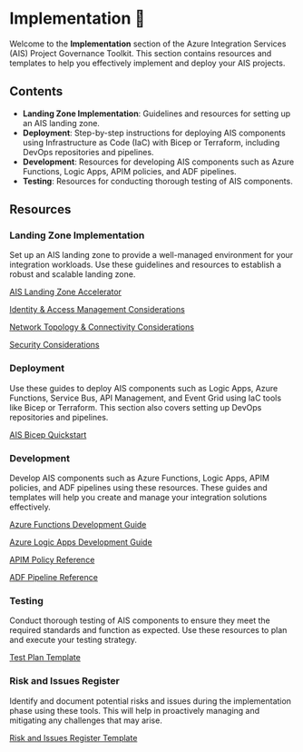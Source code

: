 # Implementation 🚀

Welcome to the **Implementation** section of the Azure Integration Services (AIS) Project Governance Toolkit. This section contains resources and templates to help you effectively implement and deploy your AIS projects.

## Contents

- **Landing Zone Implementation**: Guidelines and resources for setting up an AIS landing zone.
- **Deployment**: Step-by-step instructions for deploying AIS components using Infrastructure as Code (IaC) with Bicep or Terraform, including DevOps repositories and pipelines.
- **Development**: Resources for developing AIS components such as Azure Functions, Logic Apps, APIM policies, and ADF pipelines.
- **Testing**: Resources for conducting thorough testing of AIS components.

## Resources

### Landing Zone Implementation
Set up an AIS landing zone to provide a well-managed environment for your integration workloads. Use these guidelines and resources to establish a robust and scalable landing zone.

[AIS Landing Zone Accelerator](https://learn.microsoft.com/en-us/azure/cloud-adoption-framework/scenarios/app-platform/integration-services/landing-zone-accelerator)

[Identity & Access Management Considerations](https://learn.microsoft.com/en-us/azure/cloud-adoption-framework/scenarios/app-platform/integration-services/identity-and-access-management)

[Network Topology & Connectivity Considerations](https://learn.microsoft.com/en-us/azure/cloud-adoption-framework/scenarios/app-platform/integration-services/network-topology-and-connectivity)

[Security Considerations](https://learn.microsoft.com/en-us/azure/cloud-adoption-framework/scenarios/app-platform/integration-services/security)

### Deployment
Use these guides to deploy AIS components such as Logic Apps, Azure Functions, Service Bus, API Management, and Event Grid using IaC tools like Bicep or Terraform. This section also covers setting up DevOps repositories and pipelines.

[AIS Bicep Quickstart](https://github.com/ronaldbosma/azure-integration-services-quickstart)

### Development
Develop AIS components such as Azure Functions, Logic Apps, APIM policies, and ADF pipelines using these resources. These guides and templates will help you create and manage your integration solutions effectively.

[Azure Functions Development Guide](https://learn.microsoft.com/en-us/azure/azure-functions/functions-reference?tabs=blob&pivots=programming-language-csharp)

[Azure Logic Apps Development Guide](https://learn.microsoft.com/en-us/azure/azure-functions/functions-reference?tabs=blob&pivots=programming-language-csharphttps://learn.microsoft.com/en-us/azure/logic-apps/)

[APIM Policy Reference](https://docs.azure.cn/en-us/api-management/api-management-policies)

[ADF Pipeline Reference](https://learn.microsoft.com/en-us/azure/data-factory/concepts-pipelines-activities?tabs=data-factory)

### Testing
Conduct thorough testing of AIS components to ensure they meet the required standards and function as expected. Use these resources to plan and execute your testing strategy.

[Test Plan Template](Templates/Test_Plan_Template.md)

### Risk and Issues Register
Identify and document potential risks and issues during the implementation phase using these tools. This will help in proactively managing and mitigating any challenges that may arise.

[Risk and Issues Register Template](../3.Design/Templates/Risks_Issues_Template.md)